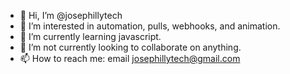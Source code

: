 - 👋 Hi, I’m @josephillytech
- 👀 I’m interested in automation, pulls, webhooks, and animation.
- 🌱 I’m currently learning javascript.
- 💞️ I’m not currently looking to collaborate on anything.
- 📫 How to reach me: email josephillytech@gmail.com

<!---
josephillytech/josephillytech is a ✨ special ✨ repository because its `README.md` (this file) appears on your GitHub profile.
You can click the Preview link to take a look at your changes.
--->
